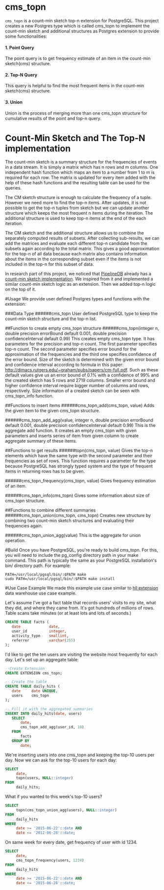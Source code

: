 # cms_topn
`cms_topn` is a count-min sketch top-n extension for PostgreSQL. This project creates a new Postgres type which is called cms_topn to implement the count-min sketch and additional structures as Postgres extension to provide some functionalities:

#### 1. Point Query
The point query is to get frequency estimate of an item in the count-min sketch(cms) structure.
	
#### 2. Top-N Query
This query is helpful to find the most frequent items in the count-min sketch(cms) structure.

#### 3. Union
Union is the process of merging more than one cms_topn structure for cumulative results of the point and top-n query.

# Count-Min Sketch and The Top-N implementation
The count-min sketch is a summary structure for the frequencies of events in a data stream. It is simply a matrix which has n rows and m columns. One independent hash function which maps an item to a number from 1 to m is required for each row. The matrix is updated for every item added with the help of these hash functions and the resulting table can be used for the queries.

The CM sketch structure is enough to calculate the frequency of a tuple. However we need more to find the top-n items. After updates, it is not possible to get the top-n tuples from sketch but we can update another structure which keeps the most frequent n items during the iteration. The additional structure is used to keep top-n items at the end of the each iteration.

The CM sketch and the additional structure allows us to combine the separately computed results of subsets. After collecting sub-results, we can add the matrices and evaluate each different top-n candidate from the subsets again according to the total matrix. This gives a good approximation for the top-n of all data because each matrix also contains information about  the items in the corresponding subset even if the items is not included in the top-n for this subset of data.

In research part of this project, we noticed that [PipelineDB](https://github.com/pipelinedb/pipelinedb) already has a [count-min sketch implementation](https://github.com/pipelinedb/pipelinedb/blob/db70946eef8a781b93ebc270be86546f357a1286/src/backend/pipeline/cmsketch.c). We inspired from it and implemented a similar count-min sketch logic as an extension. Then we added top-n logic on the top of it.

#Usage
We provide user defined Postgres types and functions with the extension:

###Data Type
######cms_topn
User defined PostgreSQL type to keep the count-min sketch structure and the top-n list.

##Function to create empty cms_topn structure
######cms_topn(integer n, double precision errorBound default 0.001, double precision confidenceInterval default 0.99)
This creates empty cms_topn type. It has parameters for the precision and top-n count. The first parameter specifies top-n count. The second parameter specifies error bound for the approximation of the frequencies and the third one specifies confidence of the error bound. Size of the sketch is determined with the given error bound and confidence interval according to formula in this paper: http://dimacs.rutgers.edu/~graham/pubs/papers/cm-full.pdf. Such as these default values give us an error bound of 0.1% with a confidence of 99% and the created sketch has 5 rows and 2719 columns. Smaller error bound and higher confidence interval require bigger number of columns and rows, respectively. Size informaton of a created sketch can be seen with cms_topn_info function.

##Functions to insert items
######cms_topn_add(cms_topn, value) 
Adds the given item to the given cms_topn structure.

######cms_topn_add_agg(value,  integer n, double precision errorBound default 0.001, double precision confidenceInterval default 0.99)
This is the aggregate add function. It creates an empty cms_topn with given parameters and inserts series of item from given column to create aggregate summary of these items.

##Functions to get results
######topn(cms_topn, value)
Gives the top-n elements which have the same type with the second parameter and their frequencies as set of rows. This function requires a parameter for the type because PostgreSQL has strongly typed system and the type of frequent items in returning rows has to be given.  

######cms_topn_frequency(cms_topn, value)
Gives frequency estimation of an item.

######cms_topn_info(cms_topn)
Gives some information about size of cms_topn structure.

##Functions to combine different summaries
######cms_topn_union(cms_topn, cms_topn)
Creates new structure by combining two count-min sketch structures and evaluating their frequencies again.

######cms_topn_union_agg(value)
This is the aggregate for union operation.

#Build
Once you have PostgreSQL, you're ready to build cms_topn. For this, you will need to include the pg_config directory path in your make command. This path is typically the same as your PostgreSQL installation's bin/ directory path. For example:

	PATH=/usr/local/pgsql/bin/:$PATH make
	sudo PATH=/usr/local/pgsql/bin/:$PATH make install
	
#Use Case Example
We made this example use case similar to [hll extension](https://github.com/aggregateknowledge/postgresql-hll) data warehouse use case example.

Let's assume I've got a fact table that records users' visits to my site, what they did, and where they came from. It's got hundreds of millions of rows. Table scans take minutes (or at least lots and lots of seconds.)

```sql
CREATE TABLE facts (
   date				date,
   user_id			integer,
   activity_type	smallint,
   referrer			varchar(255)
);
```

I'd like to get the ten users are visiting the website most frequently for each day. Let's set up an aggregate table:
```sql
--Create Extension
CREATE EXTENSION cms_topn;
```

```sql
-- Create the table
CREATE TABLE daily_hits (
   date		date UNIQUE,
   users	cms_topn
);
```

```sql
-- Fill it with the aggregated summaries
INSERT INTO daily_hits(date, users)
   SELECT 
       date, 
       cms_topn_add_agg(user_id, 10)
   FROM 
       facts
   GROUP BY
       date;
```

We're inserting users into one cms_topn and keeping the top-10 users per day. Now we can ask for the top-10 users for each day:

```sql
SELECT 
     date, 
     topn(users, NULL::integer)
FROM 
     daily_hits;
```

What if you wanted to this week's top-10 users?

```sql
SELECT
     topn(cms_topn_union_agg(users), NULL::integer)
FROM
     daily_hits 
WHERE
     date >= '2015-06-22'::date AND 
     date <= '2012-06-28'::date;
```

On same week for every date, get frequency of user with id 1234.
```sql
SELECT
     date,
     cms_topn_frequency(users, 1234)
FROM
     daily_hits 
WHERE
     date >= '2015-06-22'::date AND 
     date <= '2015-06-28'::date;
```
